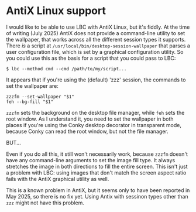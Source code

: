 # AntiX Linux support

I would like to be able to use LBC with AntiX Linux, but it's fiddly.  At the
time of writing (July 2025) AntiX does not provide a command-line utility to
set the wallpaper, that works across all the different session types it
supports. There _is_ a script at `/usr/local/bin/desktop-session-wallpaper`
that parses a user configuration file, which is set by a graphical
configuration utility. So you could use this as the basis for a script that you
could pass to LBC:

    $ lbc --method cmd --cmd /path/to/my/script...

It appears that if you're using the (default) 'zzz' session, the commands to
set the wallpaper are:

    zzzfm --set-wallpaper "$1"
    feh --bg-fill "$1"

`zzzfm` sets the background on the desktop file manager, while `feh` sets the
root window. As I understand it, you need to set the wallpaper in both places
if you're using the Conky desktop decorator in transparent mode, because Conky
can read the root window, but not the file manager. 

BUT...

Even if you do all this, it still won't necessarily work, because `zzzfm`
doesn't have any command-line arguments to set the image fill type.  It always
stretches the image in both directions to fill the entire screen. This isn't
just a problem with LBC: using images that don't match the screen aspect ratio
fails with the AntiX graphical utility as well.

This is a known problem in AntiX, but it seems only to have been reported in
May 2025, so there is no fix yet. Using Antix with sessinon types other than
`zzz` might not have this problem.



